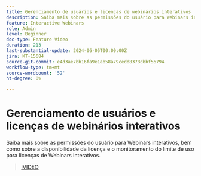 ```yaml
---
title: Gerenciamento de usuários e licenças de webinários interativos
description: Saiba mais sobre as permissões do usuário para Webinars interativos, bem como sobre a disponibilidade da licença e o monitoramento do limite de uso para licenças de Webinars interativos.
feature: Interactive Webinars
role: Admin
level: Beginner
doc-type: Feature Video
duration: 213
last-substantial-update: 2024-06-05T00:00:00Z
jira: KT-15684
source-git-commit: e4d3ae7bb16fa9e1ab58a79cedd8378dbbf56794
workflow-type: tm+mt
source-wordcount: '52'
ht-degree: 0%

---
```



# Gerenciamento de usuários e licenças de webinários interativos

Saiba mais sobre as permissões do usuário para Webinars interativos, bem como sobre a disponibilidade da licença e o monitoramento do limite de uso para licenças de Webinars interativos.

>[!VIDEO](https://video.tv.adobe.com/v/3429635/?learn=on)
